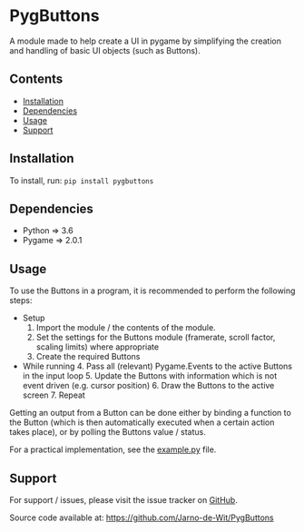 # PygButtons
A module made to help create a UI in pygame by simplifying the creation and handling of basic UI objects (such as Buttons).

## Contents
- [Installation](#Installation)
- [Dependencies](#Dependencies)
- [Usage](#Usage)
- [Support](#Support)

## Installation
To install, run: `pip install pygbuttons`

## Dependencies
- Python => 3.6
- Pygame => 2.0.1

## Usage
To use the Buttons in a program, it is recommended to perform the following steps:
- Setup
  1. Import the module / the contents of the module.
  2. Set the settings for the Buttons module (framerate, scroll factor, scaling limits) where appropriate
  3. Create the required Buttons
- While running
  4. Pass all (relevant) Pygame.Events to the active Buttons in the input loop
  5. Update the Buttons with information which is not event driven (e.g. cursor position)
  6. Draw the Buttons to the active screen
  7. Repeat

Getting an output from a Button can be done either by binding a function to the Button (which is then automatically executed when a certain action takes place), or by polling the Buttons value / status.

For a practical implementation, see the [example.py](https://github.com/Jarno-de-Wit/PygButtons/blob/main/Example.py) file.

## Support
For support / issues, please visit the issue tracker on [GitHub](https://github.com/Jarno-de-Wit/PygButtons/issues).

Source code available at: https://github.com/Jarno-de-Wit/PygButtons
